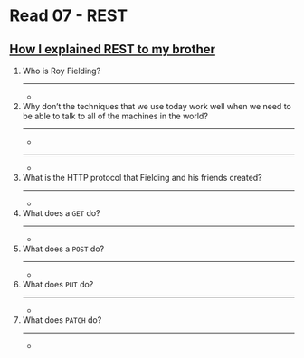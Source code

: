 # Read 07 - REST

## [How I explained REST to my brother](https://gist.github.com/brookr/5977550)

1. Who is Roy Fielding?
    ***
    - 
2. Why don’t the techniques that we use today work well when we need to be able to talk to all of the machines in the world?
    ***
    - 
    ***
    - 
3. What is the HTTP protocol that Fielding and his friends created?
    ***
    - 
4. What does a `GET` do?
    ***
    - 
5. What does a `POST` do?
    ***
    - 
6. What does `PUT` do?
    ***
    - 
7. What does `PATCH` do?
    ***
    - 
